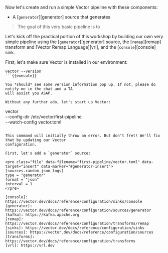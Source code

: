 Now let's create and run a simple Vector pipeline with these components:

* A [`generator`][generator] source that generates

> The goal of this very basic pipeline is to 


Let's kick off the practical portion of this workshop by building our own very simple pipeline using
the [`generator`][generator] source, the [`remap`][remap] transform and [Vector Remap
Language][vrl], and the [`console`][console] sink.

First, let's make sure Vector is installed in our environment:

```
vector --version
```{{execute}}

You *should* see some version information pop up. If not, please do notify me in the chat and a TA
will assist you ASAP.

Without any further ado, let's start up Vector:

```
vector \
  --config-dir /etc/vector/first-pipeline \
  --watch-config vector.toml
```{{execute}}

This command will initially throw an error. But don't fret! We'll fix that by updating our Vector
configuration.

First, let's add a `generator` source:

<pre class="file" data-filename="first-pipeline/vector.toml" data-target="insert" data-marker="#generator-insert">[sources.random_json_logs]
type = "generator"
format = "json"
interval = 1
</pre>

[console]: https://vector.dev/docs/reference/configuration/sinks/console
[generator]: https://vector.dev/docs/reference/configuration/sources/generator
[kafka]: https://kafka.apache.org
[remap]: https://vector.dev/docs/reference/configuration/transforms/remap
[sinks]: https://vector.dev/docs/reference/configuration/sinks
[sources]: https://vector.dev/docs/reference/configuration/sources
[transforms]: https://vector.dev/docs/reference/configuration/transforms
[vrl]: https://vrl.dev